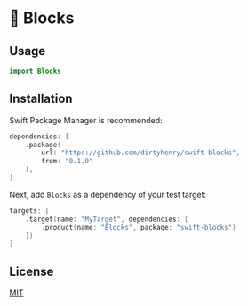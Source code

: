 # 🧱 Blocks

## Usage

```swift
import Blocks
```

## Installation

Swift Package Manager is recommended:

```swift
dependencies: [
    .package(
        url: "https://github.com/dirtyhenry/swift-blocks",
        from: "0.1.0"
    ),
]
```

Next, add `Blocks` as a dependency of your test target:

```swift
targets: [
    .target(name: "MyTarget", dependencies: [
        .product(name: "Blocks", package: "swift-blocks")
    ])
]
```

## License

[MIT](https://choosealicense.com/licenses/mit/)
